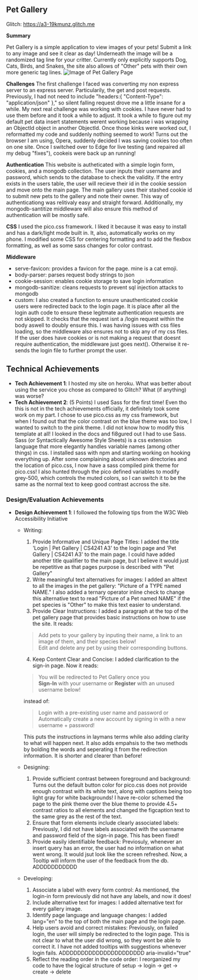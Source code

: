 ## Pet Gallery

Glitch: https://a3-19kmunz.glitch.me

**Summary**

Pet Gallery is a simple application to view images of your pets! Submit a link to any image and see it clear as day! Underneath the image will be a randomized tag line for your critter. Currently only explicitly supports Dog, Cats, Birds, and Snakes, the site also allows of "Other" pets with their own more generic tag lines.
![Image of Pet Gallery Page](https://i.imgur.com/R2tJuxd.png)

**Challenges**
The first challenge I faced was converting my non express server to an express server. Particularily, the get and post requests. Previously, I had not need to include "headers:{ "Content-Type": "application/json" }," so silent falling request drove me a little insane for a while. 
My next real challenge was working with cookies. I have never had to use them before and it took a while to adjust. It took a while to figure out my default pet data insert statements werent working because i was wrapping an ObjectId object in another ObjectId. Once those kinks were worked out, I reformatted my code and suddenly nothing seemed to work! Turns out the browser I am using, Opera, suddenly decided I was saving cookies too often on one site. Once I switched over to Edge for live testing (and repaired all my debug "fixes"), cookeis were back up an running!

**Authentication**
This website is autheticated with a simple login form, cookies, and a mongodb collection. The user inputs their username and password, which sends to the database to check the validity. If the entry exists in the users table, the user will recieve their id in the cookie session and move onto the main page. The main gallery uses their stashed cookie id to submit new pets to the gallery and note their owner. This way of authenticationg was relitivaly easy and straight forward. Additionally, my mongodb-santitize middleware will also ensure this method of authentication will be mostly safe.

**CSS**
I used the pico.css framework. I liked it because it was easy to install and has a dark/light mode built in. It, also, automatically works on my phone. I modified some CSS for centering formatting and to add the flexbox formatting, as well as some sass changes for color contrast.

**Middleware**
- serve-favicon: provides a favicon for the page. mine is a cat emoji.
- body-parser: parses request body strings to json
- cookie-session: enables cookie storage to save login information
- mongodb-sanitize: cleans requests to prevent sql injection attacks to mongodb
- custom: I also created a function to ensure unauthenticated cookie users were redirected back to the login page. It is place after all the login auth code to ensure these legitmate authentication requests are not skipped. It checks that the request isnt a /login request within the body aswell to doubly ensure this. I was having issues with css files loading, so the middleware also ensures not to skip any of my css files. If the user does have cookies or is not making a request that doesnt require authentication, the middleware just goes next(). Otherwise it re-sends the login file to further prompt the user.


## Technical Achievements
- **Tech Achievement 1**: I hosted my site on heroku. What was better about using the service you chose as compared to Glitch? What (if anything) was worse?
- **Tech Achievement 2**: (5 Points) I used Sass for the first time! Even tho this is not in the tech achievements officially, it definitely took some work on my part. I chose to use pico.css as my css framework, but when I found out that the color contrast on the blue theme was too low, I wanted to switch to the pink theme. I did not know how to modify this template at all! I looked in the docs and fi8gured out I had to use Sass. Sass (or Syntactically Awesome Style Sheets) is a css extension language that more elegantly handles variable names (among other things) in css. I installed sass with npm and starting working on hooking everything up. After some complaining about unknown directories and the location of pico.css, I now have a sass compiled pink theme for pico.css! I also hunted through the pico defined variables to modify grey-500, which controls the muted colors, so I can switch it to be the same as the normal text to keep good contrast accross the site.
### Design/Evaluation Achievements
- **Design Achievement 1**: I followed the following tips from the W3C Web Accessibility Initiative
  - Writing:
    1. Provide Informative and Unique Page Titles: I added the title 'Login | Pet Gallery | CS4241 A3' to the login page and 'Pet Gallery | CS4241 A3' to the main page. I could have added another title qualifier to the main page, but I believe it would just be repetitive as that pages purpose is described with "Pet Gallery"
    2. Write meaningful text alternatives for images: I added an alttext to all the images in the pet gallery: "Picture of a TYPE named NAME." I also added a ternary operator inline check to change this alternative text to read "Picture of a Pet named NAME" if the pet species is "Other" to make this text easier to understand.
    3. Provide Clear Instructions: I added a paragraph at the top of the pet gallery page that provides basic instructions on how to use the site. It reads:
      
      > Add pets to your gallery by inputing their name, a link to an image of them, and their species below!<br>
      > Edit and delete any pet by using their corresponding buttons.
      
    4. Keep Content Clear and Concise: I added clarification to the sign-in page. Now it reads:
  
      > You will be redirected to Pet Gallery once you <br>
      > <b>Sign-In</b> with your username or <b>Register</b> with an unused username below! 
    
      instead of: 
      
      > Login with a pre-existing user name and password or <br>
      > Automatically create a new account by signing in with a new username + password!
      
      This puts the instructions in laymans terms while also adding clarity to what will happen next. It also adds empahsis to the two methods by bolding the words and seperating it from the redirection information. It is shorter and clearer than before!
  - Designing:
    1. Provide sufficient contrast between foreground and background: Turns out the default button color for pico.css does not provide enough contrast with its white text, along with captions being too light gray for white backgrounds! I have re-color schemed the page to the pink theme over the blue theme to provide 4.5+ contrast ratios to all elements and changed the figcaption text to the same grey as the rest of the text.
    2. Ensure that form elements include clearly associated labels: Previously, I did not have labels associated with the username and password field of the sign-in page. This has been fixed! 
    3. Provide easily identifiable feedback: Previosuly, whenever an insert query has an error, the user had no information on what went wrong. It would jsut look like the screen refreshed. Now, a Tooltip will inform the user of the feedback from the db. ADDDDDDDDDDD
  - Developing: 
    1. Associate a label with every form control: As mentioned, the login-in form previously did not have any labels, and now it does!
    2. Include alternative text for images: I added alternative text for every gallery image.
    3. Identify page language and language changes: I added lang="en" to the top of both the main page and the login page.
    4. Help users avoid and correct mistakes: Previously, on failed login, the user will simply be redirected to the login page. This is not clear to what the user did wrong, so they wont be able to correct it. I have not added tooltips with suggestions whenever login fails. ADDDDDDDDDDDDDDDDDDDDDD aria-invalid="true" 
    5. Reflect the reading order in the code order: I reorganized my code to have the logical structure of setup -> login -> get -> create -> delete
    